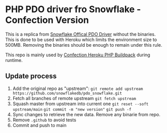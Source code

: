 # PHP PDO driver fro Snowflake - Confection Version

This is a replica from [Snowflake Offical PDO Driver](https://github.com/snowflakedb/pdo_snowflake) without the binaries. This is done to be used with Heroku which limits the environment size to 500MB. Removing the binaries should be enough to remain under this rule.

This repo is mainly used by [Confection Heroku PHP Buildpack](https://github.com/studiohyperset/heroku-buildpack-php) during runtime.


## Update process

1. Add the original repo as "upstream":
    `git remote add upstream https://github.com/snowflakedb/pdo_snowflake.git`
2. Fetch all branches of remote upstream
    `git fetch upstream`
3. Squash master from upstream into current one
    `git reset --soft upstream/main`
    `git commit -m "new version"`
    `git push -f`
4. Sync changes to retrieve the new data. Remove any binarie from repo.
5. Remove `.github` to avoid tests
6. Commit and push to main